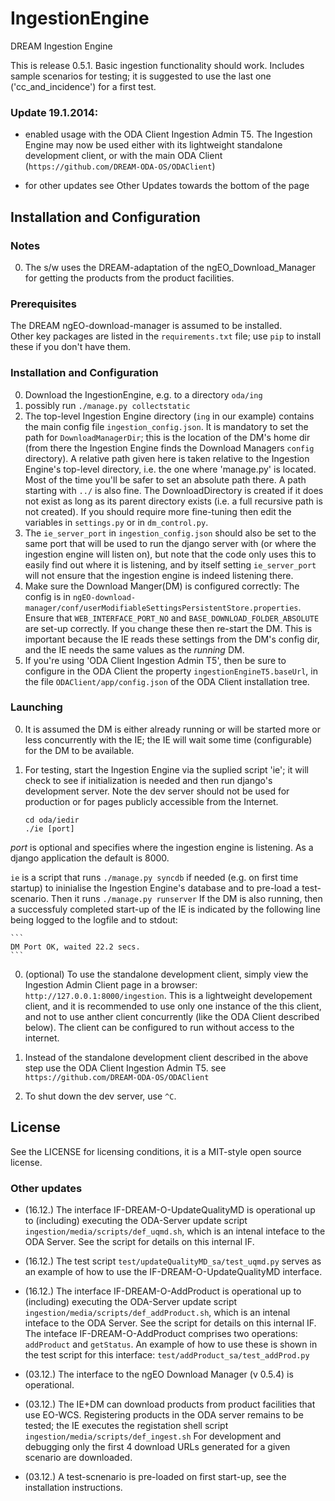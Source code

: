 IngestionEngine
===============

DREAM Ingestion Engine

This is release 0.5.1.
Basic ingestion functionality should work.
Includes sample scenarios for testing; it is suggested to use the
last one ('cc_and_incidence') for a first test.

### Update 19.1.2014:

* enabled usage with the ODA Client Ingestion Admin T5. The Ingestion Engine
  may now be used either with its lightweight standalone development client,
  or with the main ODA Client (`https://github.com/DREAM-ODA-OS/ODAClient`)

* for other updates see Other Updates towards the bottom of the page

## Installation and Configuration

### Notes
0. The s/w uses the DREAM-adaptation of the ngEO_Download_Manager
    for getting the products from the product facilities. 

### Prerequisites

The DREAM ngEO-download-manager is assumed to be installed.  
Other key packages are listed in the `requirements.txt` file; use `pip` to
install these if you don't have them.

### Installation and Configuration
0. Download the IngestionEngine, e.g. to a directory `oda/ing`
0. possibly run `./manage.py collectstatic`
0.  The top-level Ingestion Engine directory (`ing` in our example) 
contains the main config file `ingestion_config.json`.
It is mandatory to set the path
for `DownloadManagerDir`; this is the location of the DM's home dir
(from there the Ingestion Engine finds the Download Managers `config`
directory).  A relative path given here is taken relative to the
Ingestion Engine's top-level directory, i.e. the one where 'manage.py'
is located.  Most of the time you'll be safer to set an absolute path
there.  A path starting with `../` is also fine.
The DownloadDirectory is created if it does not exist as long as its
parent directory exists (i.e. a full recursive path is not created).
If you should require more fine-tuning then
edit the variables in `settings.py` or in `dm_control.py`. 
0. The `ie_server_port` in  `ingestion_config.json` should also be set
to the same port that will be used to run the django server with (or
where the ingestion engine will listen on), but note that the code
only uses this to easily find out where it is listening, and by itself
setting `ie_server_port` will not ensure that the ingestion engine is
indeed listening there.
0. Make sure the Download Manger(DM) is configured correctly: 
The config is in
`ngEO-download-manager/conf/userModifiableSettingsPersistentStore.properties`.
Ensure that `WEB_INTERFACE_PORT_NO` and
`BASE_DOWNLOAD_FOLDER_ABSOLUTE` are set-up correctly.
If you change these then re-start the DM. This is important because
the IE reads these settings from the DM's config dir, and the IE
needs the same values as the _running_ DM.
0. If you're using 'ODA Client Ingestion Admin T5', then be sure
to configure in the ODA Client the property `ingestionEngineT5.baseUrl`,
in the file `ODAClient/app/config.json` of the ODA Client installation tree.

### Launching
0. It is assumed the DM is either already running or will be started
more or less concurrently with the IE; the IE will wait some time
(configurable) for the DM to be available.
0. For testing, start the Ingestion Engine via the suplied script 'ie'; it
will check to see if initialization is needed and then run django's development server.
Note the dev server should not be used for production or for pages publicly accessible
from the Internet.

    ```
    cd oda/iedir
    ./ie [port]
    ```
_port_ is optional and specifies where the ingestion engine is listening.
As a django application the default is 8000.

`ie` is a script that runs `./manage.py syncdb` if needed (e.g. on first time
startup) to ininialise the Ingestion Engine's database and to pre-load a 
test-scenario.  Then it runs `./manage.py runserver`
If the DM is also running, then a successfuly completed start-up of the IE is
indicated by the following line being logged to the logfile and to stdout:

    ```
    DM Port OK, waited 22.2 secs.
    ```

0. (optional) To use the standalone development client, simply view the
   Ingestion Admin Client page in a browser:
    `http://127.0.0.1:8000/ingestion`.
   This is a lightweight developement client, and it is recommended to use only
   one instance of the this client, and not to use anther client concurrently
   (like the ODA Client described below).
   The client can be configured to run without access to the internet.

0. Instead of the standalone development client described in the above
   step use the ODA Client Ingestion Admin T5.
   see `https://github.com/DREAM-ODA-OS/ODAClient`

0. To shut down the dev server, use `^C`.

## License

See the LICENSE for licensing conditions, it is a MIT-style open
source license.

### Other updates

*  (16.12.) The interface IF-DREAM-O-UpdateQualityMD is operational up
to (including)  executing the ODA-Server update script
`ingestion/media/scripts/def_uqmd.sh`, which is an intenal inteface
to the ODA Server.  See the script for details on this internal IF.

*  (16.12.) The test script `test/updateQualityMD_sa/test_uqmd.py`
serves as an example of how to use the IF-DREAM-O-UpdateQualityMD interface.

*   (16.12.) The interface IF-DREAM-O-AddProduct is operational up
to (including)  executing the ODA-Server update script
`ingestion/media/scripts/def_addProduct.sh`, which is an intenal inteface
to the ODA Server. See the script for details on this internal IF.
The inteface IF-DREAM-O-AddProduct comprises two operations: 
`addProduct` and `getStatus`.
An example of how to use these is shown in the test script for this
interface: `test/addProduct_sa/test_addProd.py`

*  (03.12.) The interface to the ngEO Download Manager (v 0.5.4) is operational.

*  (03.12.) The IE+DM can download products from product facilities that use EO-WCS.
Registering products in the ODA server remains
to be tested; the IE executes the registation shell script
`ingestion/media/scripts/def_ingest.sh`
For development and debugging only the first 4 download URLs generated
for a given scenario are downloaded.

* (03.12.) A test-scnenario is pre-loaded on first start-up, see the
installation instructions.

